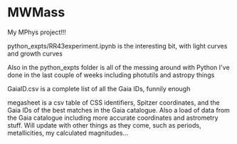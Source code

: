 # MWMass
My MPhys project!!!


python_expts/RR43experiment.ipynb is the interesting bit, with light curves and growth curves

Also in the python_expts folder is all of the messing around with Python I've done in the last couple of weeks including photutils and astropy things

GaiaID.csv is a complete list of all the Gaia IDs, funnily enough

megasheet is a csv table of CSS identifiers, Spitzer coordinates, and the Gaia IDs of the best matches in the Gaia catalogue. Also a load of data from the Gaia catalogue including more accurate coordinates and astrometry stuff. Will update with other things as they come, such as periods, metallicities, my calculated magnitudes...

